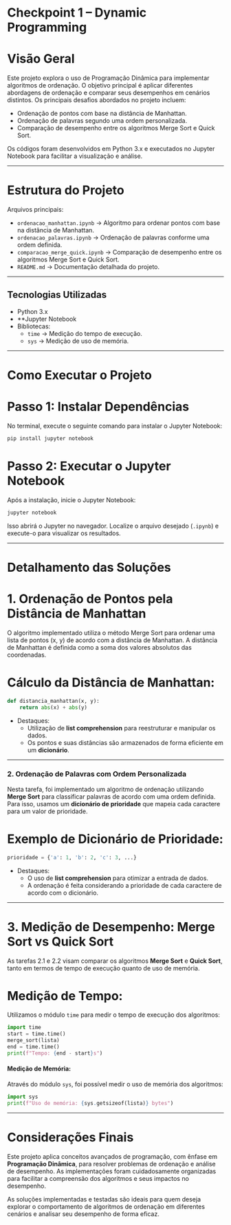 # Checkpoint 1 – Dynamic Programming

# Visão Geral
Este projeto explora o uso de Programação Dinâmica para implementar algoritmos de ordenação. O objetivo principal é aplicar diferentes abordagens de ordenação e comparar seus desempenhos em cenários distintos. Os principais desafios abordados no projeto incluem:

- Ordenação de pontos com base na distância de Manhattan.
- Ordenação de palavras segundo uma ordem personalizada.
- Comparação de desempenho entre os algoritmos Merge Sort e Quick Sort.

Os códigos foram desenvolvidos em Python 3.x e executados no Jupyter Notebook para facilitar a visualização e análise.

---

# Estrutura do Projeto

 Arquivos principais:
- `ordenacao_manhattan.ipynb` → Algoritmo para ordenar pontos com base na distância de Manhattan.
- `ordenacao_palavras.ipynb` → Ordenação de palavras conforme uma ordem definida.
- `comparacao_merge_quick.ipynb` → Comparação de desempenho entre os algoritmos Merge Sort e Quick Sort.
- `README.md` → Documentação detalhada do projeto.

---

## Tecnologias Utilizadas
- Python 3.x
- **Jupyter Notebook
- Bibliotecas: 
  - `time` → Medição do tempo de execução.
  - `sys` → Medição de uso de memória.

---

# Como Executar o Projeto

# Passo 1: Instalar Dependências

No terminal, execute o seguinte comando para instalar o Jupyter Notebook:

```bash
pip install jupyter notebook
```

# Passo 2: Executar o Jupyter Notebook

Após a instalação, inicie o Jupyter Notebook:

```bash
jupyter notebook
```

Isso abrirá o Jupyter no navegador. Localize o arquivo desejado (`.ipynb`) e execute-o para visualizar os resultados.

---

# Detalhamento das Soluções

# 1. Ordenação de Pontos pela Distância de Manhattan

O algoritmo implementado utiliza o método Merge Sort para ordenar uma lista de pontos (x, y) de acordo com a distância de Manhattan. A distância de Manhattan é definida como a soma dos valores absolutos das coordenadas.

# Cálculo da Distância de Manhattan:
```python
def distancia_manhattan(x, y):
    return abs(x) + abs(y)
```

- Destaques:
  - Utilização de **list comprehension** para reestruturar e manipular os dados.
  - Os pontos e suas distâncias são armazenados de forma eficiente em um **dicionário**.

---

### 2. Ordenação de Palavras com Ordem Personalizada

Nesta tarefa, foi implementado um algoritmo de ordenação utilizando **Merge Sort** para classificar palavras de acordo com uma ordem definida. Para isso, usamos um **dicionário de prioridade** que mapeia cada caractere para um valor de prioridade.

# Exemplo de Dicionário de Prioridade:
```python
prioridade = {'a': 1, 'b': 2, 'c': 3, ...}
```

- Destaques:
  - O uso de **list comprehension** para otimizar a entrada de dados.
  - A ordenação é feita considerando a prioridade de cada caractere de acordo com o dicionário.

---

# 3. Medição de Desempenho: Merge Sort vs Quick Sort

As tarefas 2.1 e 2.2 visam comparar os algoritmos **Merge Sort** e **Quick Sort**, tanto em termos de tempo de execução quanto de uso de memória.

# Medição de Tempo:
Utilizamos o módulo `time` para medir o tempo de execução dos algoritmos:

```python
import time
start = time.time()
merge_sort(lista)
end = time.time()
print(f"Tempo: {end - start}s")
```

#### Medição de Memória:
Através do módulo `sys`, foi possível medir o uso de memória dos algoritmos:

```python
import sys
print(f"Uso de memória: {sys.getsizeof(lista)} bytes")
```

---

# Considerações Finais

Este projeto aplica conceitos avançados de programação, com ênfase em **Programação Dinâmica**, para resolver problemas de ordenação e análise de desempenho. As implementações foram cuidadosamente organizadas para facilitar a compreensão dos algoritmos e seus impactos no desempenho.

As soluções implementadas e testadas são ideais para quem deseja explorar o comportamento de algoritmos de ordenação em diferentes cenários e analisar seu desempenho de forma eficaz.


